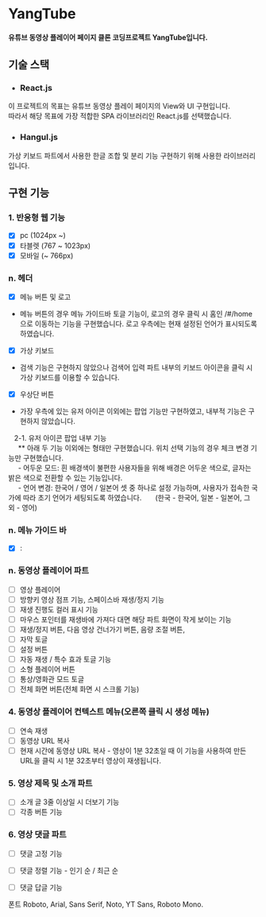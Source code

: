 # YangTube     

#### 유튜브 동영상 플레이어 페이지 클론 코딩프로젝트 YangTube입니다.

## 기술 스택
* ### React.js    
이 프로젝트의 목표는 유튜브 동영상 플레이 페이지의 View와 UI 구현입니다.    
따라서 해당 목표에 가장 적합한 SPA 라이브러리인 React.js를 선택했습니다.
* ### Hangul.js
가상 키보드 파트에서 사용한 한글 조합 및 분리 기능 구현하기 위해 사용한 라이브러리입니다.
    
## 구현 기능    
    
### 1. 반응형 웹 기능
* [x] pc (1024px ~)
* [x] 타블렛 (767 ~ 1023px)
* [x] 모바일 (~ 766px)<br/>

### n. 헤더     
* [x] 메뉴 버튼 및 로고    
 - 메뉴 버튼의 경우 메뉴 가이드바 토글 기능이, 로고의 경우 클릭 시 홈인 /#/home으로 이동하는 기능을 구현했습니다. 로고 우측에는 현재 설정된 언어가 표시되도록 하였습니다.
* [x] 가상 키보드    
 - 검색 기능은 구현하지 않았으나 검색어 입력 파트 내부의 키보드 아이콘을 클릭 시 가상 키보드를 이용할 수 있습니다.
* [x] 우상단 버튼    
 - 가장 우측에 있는 유저 아이콘 이외에는 팝업 기능만 구현하였고, 내부적 기능은 구현하지 않았습니다.<br/>

&nbsp;&nbsp; 2-1. 유저 아이콘 팝업 내부 기능    
&nbsp;&nbsp;&nbsp;&nbsp; ** 아래 두 기능 이외에는 형태만 구현했습니다. 위치 선택 기능의 경우 체크 변경 기능만 구현했습니다.    
&nbsp;&nbsp;&nbsp;&nbsp; - 어두운 모드: 흰 배경색이 불편한 사용자들을 위해 배경은 어두운 색으로, 글자는 밝은 색으로 전환할 수 있는 기능입니다.    
&nbsp;&nbsp;&nbsp;&nbsp; - 언어 변경: 한국어 / 영어 / 일본어 셋 중 하나로 설정 가능하며, 사용자가 접속한 국가에 따라 초기 언어가 세팅되도록 하였습니다. 
&nbsp;&nbsp;&nbsp;&nbsp;&nbsp;&nbsp;(한국 - 한국어, 일본 - 일본어, 그 외 - 영어)    

### n. 메뉴 가이드 바     
* [x] : 


### n. 동영상 플레이어 파트     
* [ ] 영상 플레이어
* [ ] 방향키 영상 점프 기능, 스페이스바 재생/정지 기능
* [ ] 재생 진행도 컬러 표시 기능
* [ ] 마우스 포인터를 재생바에 가져다 대면 해당 파트 화면이 작게 보이는 기능
* [ ] 재생/정지 버튼, 다음 영상 건너가기 버튼, 음량 조절 버튼, 
* [ ] 자막 토글
* [ ] 설정 버튼
* [ ] 자동 재생 / 특수 효과 토글 기능
* [ ] 소형 플레이어 버튼
* [ ] 통상/영화관 모드 토글
* [ ] 전체 화면 버튼(전체 화면 시 스크롤 기능)<br/>

### 4. 동영상 플레이어 컨텍스트 메뉴(오른쪽 클릭 시 생성 메뉴)
* [ ] 연속 재생
* [ ] 동영상 URL 복사
* [ ] 현재 시간에 동영상 URL 복사 - 영상이 1분 32초일 때 이 기능을 사용하여 만든 URL을 클릭 시 1분 32초부터 영상이 재생됩니다.<br/>

### 5. 영상 제목 및 소개 파트
* [ ] 소개 글 3줄 이상일 시 더보기 기능
* [ ] 각종 버튼 기능<br/>

### 6. 영상 댓글 파트
* [ ] 댓글 고정 기능
* [ ] 댓글 정렬 기능 - 인기 순 / 최근 순
* [ ] 댓글 답글 기능<br/>



폰트 Roboto, Arial, Sans Serif, Noto, YT Sans, Roboto Mono.